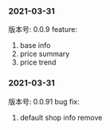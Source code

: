 ### 2021-03-31

版本号: 0.0.9
feature:

1. base info
2. price summary
3. price trend

### 2021-03-31

版本号: 0.0.91
bug fix:

1. default shop info remove
